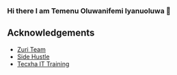 ### Hi there I am Temenu Oluwanifemi Iyanuoluwa 👋
## Acknowledgements

 - [Zuri Team](https://w2.zuriboard.com/)
  - [Side Hustle](https://lms.terrahq.co/)
  - [Tecxha IT Training](https://tecxha-creative-solution.business.site/)
<!--
**nifemi2005/nifemi2005** is a ✨ _special_ ✨ repository because its `README.md` (this file) appears on your GitHub profile.

Here are some ideas to get you started:

- 🔭 I’m currently working on ...
- 🌱 I’m currently learning ...
- 👯 I’m looking to collaborate on ...
- 🤔 I’m looking for help with ...
- 💬 Ask me about ...
- 📫 How to reach me: ...
- 😄 Pronouns: ...
- ⚡ Fun fact: ...
-->
